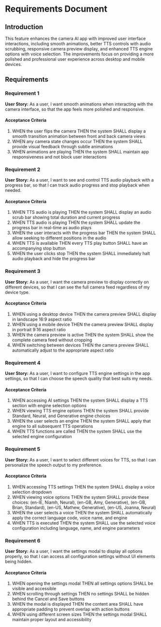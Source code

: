 # Requirements Document

## Introduction

This feature enhances the camera AI app with improved user interface interactions, including smooth animations, better TTS controls with audio scrubbing, responsive camera preview display, and enhanced TTS engine options with voice selection. The improvements focus on providing a more polished and professional user experience across desktop and mobile devices.

## Requirements

### Requirement 1

**User Story:** As a user, I want smooth animations when interacting with the camera interface, so that the app feels more polished and responsive.

#### Acceptance Criteria

1. WHEN the user flips the camera THEN the system SHALL display a smooth transition animation between front and back camera views
2. WHEN any camera state changes occur THEN the system SHALL provide visual feedback through subtle animations
3. WHEN animations are playing THEN the system SHALL maintain app responsiveness and not block user interactions

### Requirement 2

**User Story:** As a user, I want to see and control TTS audio playback with a progress bar, so that I can track audio progress and stop playback when needed.

#### Acceptance Criteria

1. WHEN TTS audio is playing THEN the system SHALL display an audio scrub bar showing total duration and current progress
2. WHEN TTS audio is playing THEN the system SHALL update the progress bar in real-time as audio plays
3. WHEN the user interacts with the progress bar THEN the system SHALL allow seeking to different positions in the audio
4. WHEN TTS is available THEN every TTS play button SHALL have an accompanying stop button
5. WHEN the user clicks stop THEN the system SHALL immediately halt audio playback and hide the progress bar

### Requirement 3

**User Story:** As a user, I want the camera preview to display correctly on different devices, so that I can see the full camera feed regardless of my device type.

#### Acceptance Criteria

1. WHEN using a desktop device THEN the camera preview SHALL display in landscape 16:9 aspect ratio
2. WHEN using a mobile device THEN the camera preview SHALL display in portrait 9:16 aspect ratio
3. WHEN the camera preview is active THEN the system SHALL show the complete camera feed without cropping
4. WHEN switching between devices THEN the camera preview SHALL automatically adjust to the appropriate aspect ratio

### Requirement 4

**User Story:** As a user, I want to configure TTS engine settings in the app settings, so that I can choose the speech quality that best suits my needs.

#### Acceptance Criteria

1. WHEN accessing AI settings THEN the system SHALL display a TTS section with engine selection options
2. WHEN viewing TTS engine options THEN the system SHALL provide Standard, Neural, and Generative engine choices
3. WHEN the user selects an engine THEN the system SHALL apply that engine to all subsequent TTS operations
4. WHEN TTS functions are called THEN the system SHALL use the selected engine configuration

### Requirement 5

**User Story:** As a user, I want to select different voices for TTS, so that I can personalize the speech output to my preference.

#### Acceptance Criteria

1. WHEN accessing TTS settings THEN the system SHALL display a voice selection dropdown
2. WHEN viewing voice options THEN the system SHALL provide these choices: (en-IE, Niamh, Neural), (en-GB, Amy, Generative), (en-GB, Brian, Standard), (en-US, Mathew, Generative), (en-US, Joanna, Neural)
3. WHEN the user selects a voice THEN the system SHALL automatically apply the correct language code, voice name, and engine
4. WHEN TTS is executed THEN the system SHALL use the selected voice configuration including language, name, and engine parameters

### Requirement 6

**User Story:** As a user, I want the settings modal to display all options properly, so that I can access all configuration settings without UI elements being hidden.

#### Acceptance Criteria

1. WHEN opening the settings modal THEN all settings options SHALL be visible and accessible
2. WHEN scrolling through settings THEN no settings SHALL be hidden behind the Cancel and Save buttons
3. WHEN the modal is displayed THEN the content area SHALL have appropriate padding to prevent overlap with action buttons
4. WHEN using different screen sizes THEN the settings modal SHALL maintain proper layout and accessibility